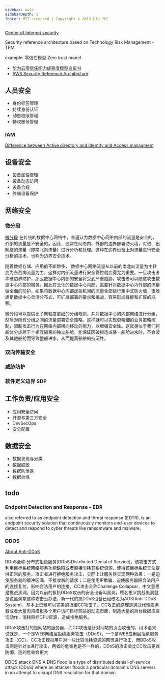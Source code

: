 ```yaml
---
sidebar: auto
sidebarDepth: 3
footer: MIT Licensed | Copyright © 2018-LIU YUE
---
```


[Center of Internet security](https://www.cisecurity.org/cis-benchmarks/)

Security reference architecture based on Technology Risk Management - TRM

example: 零信任模型 Zero trust model
+ [华为云零信任能力成熟度模型白皮书](https://res-static.hc-cdn.cn/cloudbu-site/china/zh-cn/TrustCenter/WithePaper/HUAWEICLOUD_ZTCMM.pdf)
+ [AWS Security Reference Architecture](https://docs.aws.amazon.com/prescriptive-guidance/latest/security-reference-architecture/welcome.html)

## 人员安全

+ 身份标签管理
+ 持续身份认证
+ 动态权限管理
+ 特权账号管理

### IAM
[Difference between Active directory and Identity and Access managment](https://stackoverflow.com/questions/43987531/difference-between-active-directory-and-identity-and-access-managment)


## 设备安全
+ 设备属性管理
+ 设备动态访问
+ 设备合规
+ 终端设备保护

## 网络安全
### 微分段
[微分段](https://info.support.huawei.com/info-finder/encyclopedia/zh/%E5%BE%AE%E5%88%86%E6%AE%B5.html)
在传统的数据中心网络中，普遍认为数据中心网络内部的流量是安全的，外部的流量是不安全的。因此，通常在网络内、外部的边界部署防火墙，对进、出网络的流量（即南北向流量）进行分析和处理。这种在边界设备上对流量进行安全分析的技术，也称为边界安全技术。

随着数据存储、应用的不断增多， 数据中心网络流量从以前的南北向流量为主转变为东西向流量为主，这样对内部流量进行安全管控就变得尤为重要。一旦攻击者冲破边界防护，那么数据中心内部的安全将受到严重威胁，攻击者可以随意攻击数据中心内部的服务。因此在云化的数据中心内部，需要针对数据中心内外部的流量做全面的防护，如果将数据中心内部虚拟机间的流量全部绕行集中式防火墙，很难满足数据中心灵活分布式、可扩展部署的要求和挑战，容易形成性能和扩容的瓶颈。

微分段可以提供比子网粒度更细的分组规则，并对数据中心的内部网络进行分组，然后对所有分组之间的流量部署安全策略。这样就可以实现更精细的业务策略控制，限制攻击行为在网络内部横向移动的能力，以增强安全性。这就类似于我们将船体分成若干个相互隔离的独立船舱，能保证因破损造成某一船舱进水时，不会波及其他船舱而导致整船进水，从而提高船舶的抗沉性。

### 双向传输安全
### 威胁防护
### 软件定义边界 SDP

## 工作负责/应用安全

+ 应用安全访问
+ 开源与第三方安全
+ DevSecOps
+ 安全配置

## 数据安全

+ 数据发现与分类
+ 数据脱敏
+ 数据防泄露
+ 数据血缘

## todo

### Endpoint Detection and Response - EDR 
also referred to as endpoint detection and threat response (EDTR), is an endpoint security solution that continuously monitors end-user devices to detect and respond to cyber threats like ransomware and malware.

### DDOS
[About Anti-DDoS](https://support.huaweicloud.com/intl/en-us/antiddos_faq/antiddos_01_0018.html)

DDoS全称:分布式拒绝服务(DDoS:Distributed Denial of Service)，该攻击方式利用目标系统网络服务功能缺陷或者直接消耗其系统资源，使得该目标系统无法提供正常的服务。攻击者进行拒绝服务攻击，实际上让服务器实现两种效果：一是迫使服务器的缓冲区满，不接收新的请求；二是使用IP欺骗，迫使服务器把合法用户的连接复位，影响合法用户的连接。CC攻击全称Challenge Collapsar，中文意思是挑战黑洞，因为以前的抵抗DDoS攻击的安全设备叫黑洞，顾名思义挑战黑洞就是说黑洞拿这种攻击没办法，新一代的抗DDoS设备已经改名为ADS(Anti-DDoS System)，基本上已经可以完美的抵御CC攻击了。CC攻击的原理是通过代理服务器或者大量肉鸡模拟多个用户访问目标网站的动态页面，制造大量的后台数据库查询动作，消耗目标CPU资源，造成拒绝服务。

DDoS攻击打的是网站的服务器，而CC攻击是针对网站的页面攻击的，用术语来说就是，一个是WEB网络层拒绝服务攻击（DDoS），一个是WEB应用层拒绝服务攻击（CC）。CC攻击模拟用户对一些比较消耗资源的网页进行攻击，而DDoS攻击则是针对ip进行攻击，两者的危害也是不一样的，DDoS的攻击会比CC攻击更难防御，造的危害会更大

DDOS attack DNS
A DNS flood is a type of distributed denial-of-service attack (DDoS) where an attacker floods a particular domain's DNS servers in an attempt to disrupt DNS resolution for that domain.